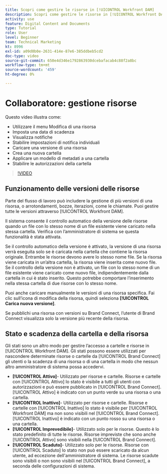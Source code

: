 ```yaml
---
title: Scopri come gestire le risorse in [!UICONTROL Workfront DAM]
description: Scopri come gestire le risorse in [!UICONTROL Workfront DAM] per migliorare il flusso di lavoro.
activity: use
feature: Digital Content and Documents
type: Tutorial
role: User
level: Beginner
team: Technical Marketing
kt: 8996
exl-id: a09d0b0e-2631-414e-87e6-385ddbeb5cd2
doc-type: video
source-git-commit: 650e4d346e1792863930dcebafacab4c88f2a8bc
workflow-type: tm+mt
source-wordcount: '459'
ht-degree: 0%

---
```


# Collaboratore: gestione risorse

Questo video illustra come:

* Utilizzare il menu Modifica di una risorsa
* Imposta una data di scadenza
* Visualizza notifiche
* Stabilire impostazioni di notifica individuali
* Caricare una versione di una risorsa
* Crea una nuova cartella
* Applicare un modello di metadati a una cartella
* Stabilire le autorizzazioni della cartella

>[!VIDEO](https://video.tv.adobe.com/v/335256/?quality=12&learn=on)

## Funzionamento delle versioni delle risorse

Parte del flusso di lavoro può includere la gestione di più versioni di una risorsa, o arrotondamenti, bozze, iterazioni, come le chiamate. Puoi gestire tutte le versioni attraverso [!UICONTROL Workfront DAM].

Il sistema consente il controllo automatico della versione delle risorse quando un file con lo stesso nome di un file esistente viene caricato nella stessa cartella. Verifica con l’amministratore di sistema se questa funzionalità è stata attivata.

Se il controllo automatico della versione è attivato, la versione di una risorsa verrà eseguita solo se è caricata nella cartella che contiene la risorsa originale. Entrambe le risorse devono avere lo stesso nome file. Se la risorsa viene caricata in un’altra cartella, la risorsa viene inserita come nuovo file.
Se il controllo della versione non è attivato, un file con lo stesso nome di un file esistente viene caricato come nuovo file, indipendentemente dalla cartella in cui è stato inserito. Questo potrebbe comportare l’inserimento nella stessa cartella di due risorse con lo stesso nome.

Puoi anche caricare manualmente le versioni di una risorsa specifica. Fai clic sull’icona di modifica della risorsa, quindi seleziona **[!UICONTROL Carica nuova versione]**.

Se pubblichi una risorsa con versioni su Brand Connect, l’utente di Brand Connect visualizza solo la versione più recente della risorsa.

## Stato e scadenza della cartella e della risorsa

Gli stati sono un altro modo per gestire l’accesso a cartelle e risorse in [!UICONTROL Workfront DAM]. Gli stati possono essere utilizzati per nascondere determinate risorse o cartelle da [!UICONTROL Brand Connect] gli utenti o la scadenza di una risorsa o di una cartella in modo che nessun altro amministratore di sistema possa accedervi.

* **[!UICONTROL Attivo]**- Utilizzato per risorse e cartelle. Risorse e cartelle con [!UICONTROL Attivo] lo stato è visibile a tutti gli utenti con autorizzazioni e può essere pubblicato in [!UICONTROL Brand Connect]. [!UICONTROL Attivo] è indicato con un punto verde su una risorsa o una cartella.
* **[!UICONTROL Inattivo]**- Utilizzato per risorse e cartelle. Risorse e cartelle con [!UICONTROL Inattivo] lo stato è visibile per [!UICONTROL Workfront DAM] ma non sono visibili nel [!UICONTROL Brand Connect]. [!UICONTROL Inattivo] è indicato con un punto rosso su una risorsa o una cartella.
* **[!UICONTROL Imprevedibile]**- Utilizzato solo per le risorse. Questo è lo stato predefinito di tutte le risorse. Risorse impreviste che sono anche [!UICONTROL Attivo] sono visibili nella [!UICONTROL Brand Connect].
* **[!UICONTROL Scaduto]**- Utilizzato solo per le risorse. Risorse con [!UICONTROL Scaduto] lo stato non può essere scaricato da alcun utente, ad eccezione dell&#39;amministratore di sistema. Le risorse scadute sono visibili o non sono visibili nel [!UICONTROL Brand Connect], a seconda delle configurazioni di sistema.
